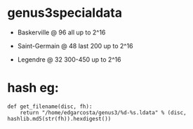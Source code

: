 # genus3specialdata


* Baskerville @ 96 all up to 2^16
 
* Saint-Germain @ 48 last 200 up to 2^16

* Legendre @ 32 300-450 up to 2^16

# hash eg:

```
def get_filename(disc, fh):
    return "/home/edgarcosta/genus3/%d-%s.ldata" % (disc, hashlib.md5(str(fh)).hexdigest())
```
